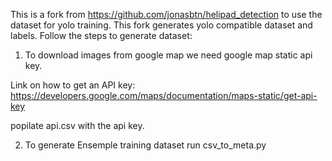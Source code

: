 This is a fork from https://github.com/jonasbtn/helipad_detection to use the dataset for yolo training. This fork generates yolo compatible dataset and labels. 
Follow the steps to generate dataset: 
1. To download images from google map we need google map static api key.

Link on how to get an API key: https://developers.google.com/maps/documentation/maps-static/get-api-key

popilate api.csv with the api key. 

2. To generate Ensemple training dataset run csv_to_meta.py 
